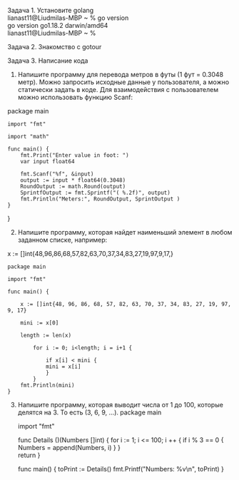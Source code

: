 Задача 1. Установите golang  
lianast11@Liudmilas-MBP ~ % go version  
go version go1.18.2 darwin/amd64  
lianast11@Liudmilas-MBP ~ %   

Задача 2. Знакомство с gotour  

Задача 3. Написание кода  

1. Напишите программу для перевода метров в футы (1 фут = 0.3048 метр). Можно запросить исходные данные у пользователя, а можно статически задать в коде. Для взаимодействия с пользователем можно использовать функцию Scanf:

package main
    
    import "fmt"
    
    import "math"
    
    func main() {
        fmt.Print("Enter value in foot: ")
        var input float64
        
        fmt.Scanf("%f", &input)               
        output := input * float64(0.3048)      
        RoundOutput := math.Round(output)         
        SprintfOutput := fmt.Sprintf("( %.2f)", output)
        fmt.Println("Meters:", RoundOutput, SprintOutput )    
    }  
}


2. Напишите программу, которая найдет наименьший элемент в любом заданном списке, например:

x := []int{48,96,86,68,57,82,63,70,37,34,83,27,19,97,9,17,}

    package main

    import "fmt"

    func main() {

        x := []int{48, 96, 86, 68, 57, 82, 63, 70, 37, 34, 83, 27, 19, 97, 9, 17}

        mini := x[0]

        length := len(x)

            for i := 0; i<length; i = i+1 {

                if x[i] < mini {
                mini = x[i]
                }
            }
        fmt.Println(mini)
    } 

3. Напишите программу, которая выводит числа от 1 до 100, которые делятся на 3. То есть (3, 6, 9, …).
    package main

    import "fmt"

    func Details ()(Numbers []int) {
	    for i := 1;  i <= 100; i ++ {
		    if	i % 3 == 0 { 
			    Numbers = append(Numbers, i)
		    }
	    }	
	    return
    }

    func main() {
	    toPrint := Details()
	    fmt.Printf("Numbers: %v\n", toPrint)
    }
    